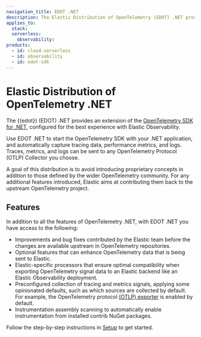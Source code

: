 ```yaml
---
navigation_title: EDOT .NET
description: The Elastic Distribution of OpenTelemetry (EDOT) .NET provides an extension of the OpenTelemetry SDK for .NET, configured for the best experience with Elastic Observability. 
applies_to:
  stack:
  serverless:
    observability:
products:
  - id: cloud-serverless
  - id: observability
  - id: edot-sdk
---
```


# Elastic Distribution of OpenTelemetry .NET

The {{edot}} (EDOT) .NET provides an extension of the [OpenTelemetry SDK for .NET](https://opentelemetry.io/docs/languages/net), configured for the best experience with Elastic Observability. 

Use EDOT .NET to start the OpenTelemetry SDK with your .NET application, and automatically capture tracing data, performance metrics, and logs. Traces, metrics, and logs can be sent to any OpenTelemetry Protocol (OTLP) Collector you choose.

A goal of this distribution is to avoid introducing proprietary concepts in addition to those defined by the wider OpenTelemetry community. For any additional features introduced, Elastic aims at contributing them back to the upstream OpenTelemetry project.

## Features

In addition to all the features of OpenTelemetry .NET, with EDOT .NET you have access to the following:

* Improvements and bug fixes contributed by the Elastic team before the changes are available upstream in OpenTelemetry repositories.
* Optional features that can enhance OpenTelemetry data that is being sent to Elastic.
* Elastic-specific processors that ensure optimal compatibility when exporting OpenTelemetry signal data to an Elastic backend like an Elastic Observability deployment.
* Preconfigured collection of tracing and metrics signals, applying some opinionated defaults, such as which sources are collected by default. For example, the OpenTelemetry protocol [(OTLP) exporter](https://opentelemetry.io/docs/specs/otlp) is enabled by default.
* Instrumentation assembly scanning to automatically enable instrumentation from installed contrib NuGet packages.

Follow the step-by-step instructions in [Setup](./setup/index.md) to get started.

